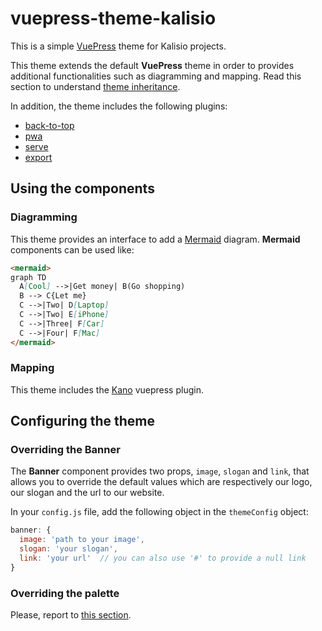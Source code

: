 # vuepress-theme-kalisio

This is a simple [VuePress](https://vuepress.vuejs.org/) theme for Kalisio projects.

This theme extends the default **VuePress** theme in order to provides additional functionalities such as diagramming and mapping. Read this section to understand [theme inheritance](https://vuepress.vuejs.org/theme/inheritance.html#motivation).

In addition, the theme includes the following plugins:
* [back-to-top](https://v1.vuepress.vuejs.org/plugin/official/plugin-back-to-top.html)
* [pwa](https://v1.vuepress.vuejs.org/plugin/official/plugin-pwa.html)
* [serve](https://github.com/vuepress/vuepress-plugin-serve)
* [export](https://github.com/ulivz/vuepress-plugin-export)

## Using the components

### Diagramming

This theme provides an interface to add a [Mermaid](https://mermaid-js.github.io/mermaid/#/) diagram.
**Mermaid** components can be used like:

```md
<mermaid>
graph TD
  A[Cool] -->|Get money| B(Go shopping)
  B --> C{Let me}
  C -->|Two| D[Laptop]
  C -->|Two| E[iPhone]
  C -->|Three| F[Car]
  C -->|Four| F[Mac]
</mermaid>
```

### Mapping

This theme includes the [Kano](https://github.com/kalisio/vuepress-theme-kalisio) vuepress plugin.

## Configuring the theme

### Overriding the **Banner**

The **Banner** component provides two props, `image`, `slogan` and `link`, that allows you to override the default values which are respectively our logo, our slogan and the url to our website.

In your `config.js` file, add the following object in the `themeConfig` object:

```js
banner: {
  image: 'path to your image',
  slogan: 'your slogan',
  link: 'your url'  // you can also use '#' to provide a null link
}
```

### Overriding the palette

Please, report to [this section](https://vuepress.vuejs.org/config/#palette-styl).



